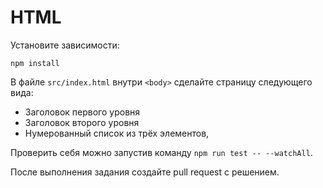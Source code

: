 # HTML

Установите зависимости:

```
npm install
```

В файле `src/index.html` внутри `<body>` сделайте страницу следующего вида:

-   Заголовок первого уровня
-   Заголовок второго уровня
-   Нумерованный список из трёх элементов, 

Проверить себя можно запустив команду `npm run test -- --watchAll`.

После выполнения задания создайте pull request с решением.
